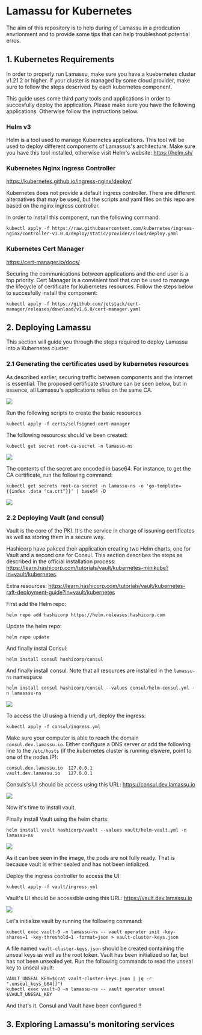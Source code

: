 # Lamassu for Kubernetes

The aim of this repository is to help during of Lamassu in a prodcution envrionment and to provide some tips that can help troubleshoot potential erros.

## 1. Kubernetes Requirements 

In order to properly run Lamassu, make sure you have a kuebernetes cluster v1.21.2 or higher. If your cluster is managed by some cloud provider, make sure to follow the steps descrived by each kubernetes component.

This guide uses some third party tools and applications in order to succesfully deploy the application. Please make sure you have the following applications. Otherwise follow the instructions below.

### Helm v3

Helm is a tool used to manage Kubernetes applications. This tool will be used to deploy different components of Lamassus's architecture. Make sure you have this tool installed, otherwise visit Helm's website: https://helm.sh/

### Kubernetes Nginx Ingress Controller

https://kubernetes.github.io/ingress-nginx/deploy/

Kubernetes does not provide a default ingress controller. There are different alternatives that may be used, but the scripts and yaml files on this repo are based on the nginx ingress controller.


In order to install this component, run the following command:

```
kubectl apply -f https://raw.githubusercontent.com/kubernetes/ingress-nginx/controller-v1.0.4/deploy/static/provider/cloud/deploy.yaml
```

### Kubernetes Cert Manager

https://cert-manager.io/docs/

Securing the communications between applications and the end user is a top priority. Cert Manager is a convinient tool that can be used to manage the lifecycle of certificate for kubernetes resources. Follow the steps below to succesfully install the component:

```
kubectl apply -f https://github.com/jetstack/cert-manager/releases/download/v1.6.0/cert-manager.yaml
```

## 2. Deploying Lamassu

This section will guide you through the steps required to deploy Lamassu into a Kubernetes cluster

### 2.1 Generating the certificates used by kubernetes resources

As described earlier, securing traffic between components and the internet is essential. The proposed certificate structure can be seen below, but in essence, all Lamassu's applications relies on the same CA.  

![](./docs/img/cert_structure.png)

Run the following scripts to create the basic resources

```
kubectl apply -f certs/selfsigned-cert-manager 
```

The following resources should've been created:

```
kubectl get secret root-ca-secret -n lamassu-ns
```
![](./docs/img/get_root_ca_secret.png)

The contents of the secret are encoded in base64. For instance, to get the CA certificate, run the following command:

```
kubectl get secrets root-ca-secret -n lamassu-ns -o 'go-template={{index .data "ca.crt"}}' | base64 -D
```

![](./docs/img/decode_root_ca_secret.png)

### 2.2 Deploying Vault (and consul)

Vault is the core of the PKI. It's the service in charge of issuning certificates as well as storing them in a secure way. 

Hashicorp have pakced their application creating two Helm charts, one for Vault and a second one for Consul. This section describes the steps as described in the official installation process: https://learn.hashicorp.com/tutorials/vault/kubernetes-minikube?in=vault/kubernetes.

Extra resources: https://learn.hashicorp.com/tutorials/vault/kubernetes-raft-deployment-guide?in=vault/kubernetes

First add the Helm repo: 

```
helm repo add hashicorp https://helm.releases.hashicorp.com
```

Update the helm repo:

```
helm repo update
```

And finally instal Consul:

```
helm install consul hashicorp/consul
```

And finally install consul. Note that all resources are installed in the `lamassu-ns` namespace

```
helm install consul hashicorp/consul --values consul/helm-consul.yml -n lamasssu-ns
```

![](./docs/img/consul_deploy.png)

To access the UI using a friendly url, deploy the ingress:

```
kubectl apply -f consul/ingress.yml
```
Make sure your computer is able to reach the domain `consul.dev.lamassu.io`. Either configure a DNS server or add the following line to the `/etc/hosts` (if the kubernetes cluster is running elswere, point to one of the nodes IP):

```
consul.dev.lamassu.io  127.0.0.1
vault.dev.lamassu.io   127.0.0.1
```

Consuls's UI should be access using this URL: https://consul.dev.lamassu.io

![](./docs/img/consul_ui.png)

Now it's time to install vault.

Finally install Vault using the helm charts:

```
helm install vault hashicorp/vault --values vault/helm-vault.yml -n lamassu-ns
```

![](./docs/img/vault_deploy.png)

As it can bee seen in the image, the pods are not fully ready. That is because vault is either sealed and has not been intialized. 

Deploy the ingress controller to access the UI:

```
kubectl apply -f vault/ingress.yml
```

Vault's UI should be accessible using this URL: https://vault.dev.lamassu.io

![](./docs/img/vault_ui.png)

Let's initialize vault by running the following command:

```
kubectl exec vault-0 -n lamassu-ns -- vault operator init -key-shares=1 -key-threshold=1 -format=json > vault-cluster-keys.json
```

A file named `vault-cluster-keys.json` should be created containing the unseal keys as well as the root token. Vault has been initialized so far, but has not been unsealed yet. Run the following commands to read the unseal key to unseal vault:

```
VAULT_UNSEAL_KEY=$(cat vault-cluster-keys.json | jq -r ".unseal_keys_b64[]")
kubectl exec vault-0 -n lamassu-ns -- vault operator unseal $VAULT_UNSEAL_KEY
```

And that's it. Consul and Vault have been configured !!
## 3. Exploring Lamassu's monitoring services
